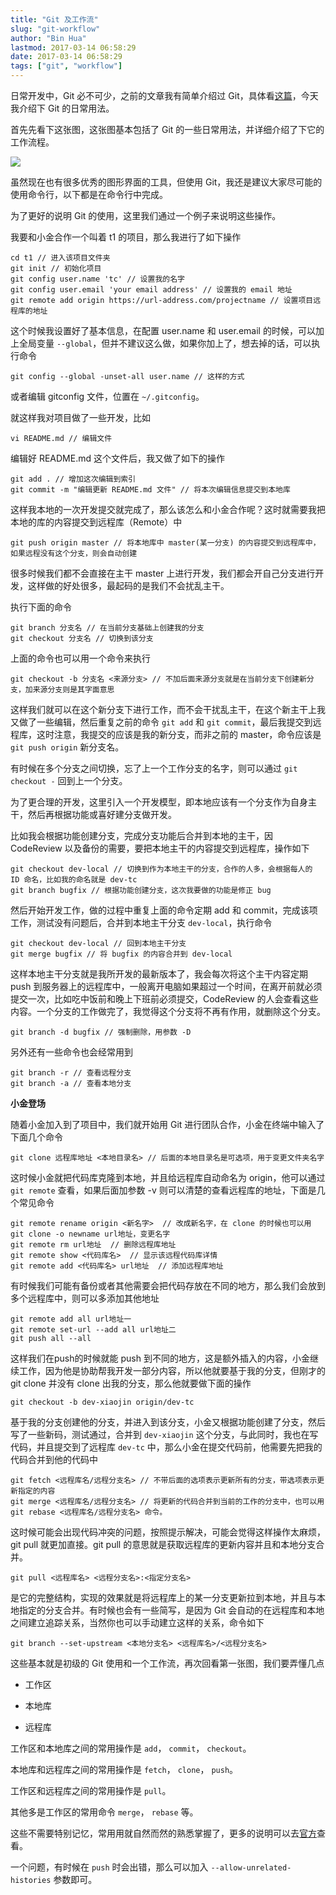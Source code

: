 ```yaml
---
title: "Git 及工作流"
slug: "git-workflow"
author: "Bin Hua"
lastmod: 2017-03-14 06:58:29
date: 2017-03-14 06:58:29
tags: ["git", "workflow"]
---
```


日常开发中，Git 必不可少，之前的文章我有简单介绍过 Git，具体看[这篇](/git-model-1)，今天我介绍下 Git 的日常用法。

首先先看下这张图，这张图基本包括了 Git 的一些日常用法，并详细介绍了下它的工作流程。

![](https://storage.tourcoder.com/tcblog/git-workflow-01.jpg)

虽然现在也有很多优秀的图形界面的工具，但使用 Git，我还是建议大家尽可能的使用命令行，以下都是在命令行中完成。

为了更好的说明 Git 的使用，这里我们通过一个例子来说明这些操作。

我要和小金合作一个叫着 t1 的项目，那么我进行了如下操作

```
cd t1 // 进入该项目文件夹
git init // 初始化项目
git config user.name 'tc' // 设置我的名字
git config user.email 'your email address' // 设置我的 email 地址
git remote add origin https://url-address.com/projectname // 设置项目远程库的地址
```

这个时候我设置好了基本信息，在配置 user.name 和 user.email 的时候，可以加上全局变量 `--global`，但并不建议这么做，如果你加上了，想去掉的话，可以执行命令

```
git config --global -unset-all user.name // 这样的方式
```

或者编辑 gitconfig 文件，位置在 `~/.gitconfig`。

就这样我对项目做了一些开发，比如

```
vi README.md // 编辑文件
```

编辑好 README.md 这个文件后，我又做了如下的操作

```
git add . // 增加这次编辑到索引
git commit -m "编辑更新 README.md 文件" // 将本次编辑信息提交到本地库
```

这样我本地的一次开发提交就完成了，那么该怎么和小金合作呢？这时就需要我把本地的库的内容提交到远程库（Remote）中

```
git push origin master // 将本地库中 master(某一分支) 的内容提交到远程库中，如果远程没有这个分支，则会自动创建
```

很多时候我们都不会直接在主干 master 上进行开发，我们都会开自己分支进行开发，这样做的好处很多，最起码的是我们不会扰乱主干。

执行下面的命令

```
git branch 分支名 // 在当前分支基础上创建我的分支
git checkout 分支名 // 切换到该分支
```

上面的命令也可以用一个命令来执行

```
git checkout -b 分支名 <来源分支> // 不加后面来源分支就是在当前分支下创建新分支，加来源分支则是其字面意思
```

这样我们就可以在这个新分支下进行工作，而不会干扰乱主干，在这个新主干上我又做了一些编辑，然后重复之前的命令 `git add` 和 `git commit`，最后我提交到远程库，这时注意，我提交的应该是我的新分支，而非之前的 master，命令应该是 `git push origin` 新分支名。

有时候在多个分支之间切换，忘了上一个工作分支的名字，则可以通过 `git checkout -` 回到上一个分支。

为了更合理的开发，这里引入一个开发模型，即本地应该有一个分支作为自身主干，然后再根据功能或喜好建分支做开发。

比如我会根据功能创建分支，完成分支功能后合并到本地的主干，因 CodeReview 以及备份的需要，要把本地主干的内容提交到远程库，操作如下

```
git checkout dev-local // 切换到作为本地主干的分支，合作的人多，会根据每人的 ID 命名，比如我的命名就是 dev-tc
git branch bugfix // 根据功能创建分支，这次我要做的功能是修正 bug
```

然后开始开发工作，做的过程中重复上面的命令定期 add 和 commit，完成该项工作，测试没有问题后，合并到本地主干分支 `dev-local`，执行命令

```
git checkout dev-local // 回到本地主干分支
git merge bugfix // 将 bugfix 的内容合并到 dev-local
```

这样本地主干分支就是我所开发的最新版本了，我会每次将这个主干内容定期 push 到服务器上的远程库中，一般离开电脑如果超过一个时间，在离开前就必须提交一次，比如吃中饭前和晚上下班前必须提交，CodeReview 的人会查看这些内容。一个分支的工作做完了，我觉得这个分支将不再有作用，就删除这个分支。

```
git branch -d bugfix // 强制删除，用参数 -D
```

另外还有一些命令也会经常用到

```
git branch -r // 查看远程分支
git branch -a // 查看本地分支
```

**小金登场**

随着小金加入到了项目中，我们就开始用 Git 进行团队合作，小金在终端中输入了下面几个命令

```
git clone 远程库地址 <本地目录名> // 后面的本地目录名是可选项，用于变更文件夹名字
```

这时候小金就把代码库克隆到本地，并且给远程库自动命名为 origin，他可以通过 `git remote` 查看，如果后面加参数 -v 则可以清楚的查看远程库的地址，下面是几个常见命令

```
git remote rename origin <新名字>  // 改成新名字，在 clone 的时候也可以用 git clone -o newname url地址，变更名字
git remote rm url地址  // 删除远程库地址
git remote show <代码库名>  // 显示该远程代码库详情
git remote add <代码库名> url地址  // 添加远程库地址
```

有时候我们可能有备份或者其他需要会把代码存放在不同的地方，那么我们会放到多个远程库中，则可以多添加其他地址

```
git remote add all url地址一
git remote set-url --add all url地址二
git push all --all
```

这样我们在push的时候就能 push 到不同的地方，这是额外插入的内容，小金继续工作，因为他是协助帮我开发一部分内容，所以他就要基于我的分支，但刚才的 git clone 并没有 clone 出我的分支，那么他就要做下面的操作

```
git checkout -b dev-xiaojin origin/dev-tc
```

基于我的分支创建他的分支，并进入到该分支，小金又根据功能创建了分支，然后写了一些新码，测试通过，合并到 `dev-xiaojin` 这个分支，与此同时，我也在写代码，并且提交到了远程库 `dev-tc` 中，那么小金在提交代码前，他需要先把我的代码合并到他的代码中

```
git fetch <远程库名/远程分支名> // 不带后面的选项表示更新所有的分支，带选项表示更新指定的内容
git merge <远程库名/远程分支名> // 将更新的代码合并到当前的工作的分支中，也可以用 git rebase <远程库名/远程分支名> 命令。
```

这时候可能会出现代码冲突的问题，按照提示解决，可能会觉得这样操作太麻烦， git pull 就更加直接。git pull 的意思就是获取远程库的更新内容并且和本地分支合并。

```
git pull <远程库名> <远程分支名>:<指定分支名>
```

是它的完整结构，实现的效果就是将远程库上的某一分支更新拉到本地，并且与本地指定的分支合并。有时候也会有一些简写，是因为 Git 会自动的在远程库和本地之间建立追踪关系，当然你也可以手动建立这样的关系，命令如下

```
git branch --set-upstream <本地分支名> <远程库名>/<远程分支名>
```

这些基本就是初级的 Git 使用和一个工作流，再次回看第一张图，我们要弄懂几点

- 工作区

- 本地库

- 远程库 

工作区和本地库之间的常用操作是 `add`， `commit`， `checkout`。

本地库和远程库之间的常用操作是 `fetch`， `clone`， `push`。

工作区和远程库之间的常用操作是 `pull`。

其他多是工作区的常用命令 `merge`， `rebase` 等。

这些不需要特别记忆，常用用就自然而然的熟悉掌握了，更多的说明可以去[官方](https://git-scm.com/)查看。

一个问题，有时候在 `push` 时会出错，那么可以加入 `--allow-unrelated-histories` 参数即可。